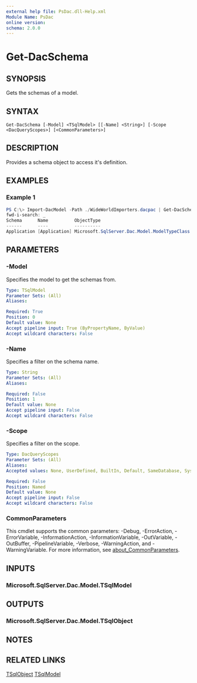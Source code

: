 ```yaml
---
external help file: PsDac.dll-Help.xml
Module Name: PsDac
online version:
schema: 2.0.0
---
```


# Get-DacSchema

## SYNOPSIS
Gets the schemas of a model.

## SYNTAX

```
Get-DacSchema [-Model] <TSqlModel> [[-Name] <String>] [-Scope <DacQueryScopes>] [<CommonParameters>]
```

## DESCRIPTION
Provides a schema object to access it's definition.

## EXAMPLES

### Example 1
```powershell
PS C:\> Import-DacModel -Path ./WideWorldImporters.dacpac | Get-DacSchema -Name 'Application'
fwd-i-search: _
Schema      Name          ObjectType
------      ----          ----------
Application [Application] Microsoft.SqlServer.Dac.Model.ModelTypeClass
```

## PARAMETERS

### -Model
Specifies the model to get the schemas from.

```yaml
Type: TSqlModel
Parameter Sets: (All)
Aliases:

Required: True
Position: 0
Default value: None
Accept pipeline input: True (ByPropertyName, ByValue)
Accept wildcard characters: False
```

### -Name
Specifies a filter on the schema name.

```yaml
Type: String
Parameter Sets: (All)
Aliases:

Required: False
Position: 1
Default value: None
Accept pipeline input: False
Accept wildcard characters: False
```

### -Scope
Specifies a filter on the scope.

```yaml
Type: DacQueryScopes
Parameter Sets: (All)
Aliases:
Accepted values: None, UserDefined, BuiltIn, Default, SameDatabase, System, All

Required: False
Position: Named
Default value: None
Accept pipeline input: False
Accept wildcard characters: False
```

### CommonParameters
This cmdlet supports the common parameters: -Debug, -ErrorAction, -ErrorVariable, -InformationAction, -InformationVariable, -OutVariable, -OutBuffer, -PipelineVariable, -Verbose, -WarningAction, and -WarningVariable. For more information, see [about_CommonParameters](http://go.microsoft.com/fwlink/?LinkID=113216).

## INPUTS

### Microsoft.SqlServer.Dac.Model.TSqlModel

## OUTPUTS

### Microsoft.SqlServer.Dac.Model.TSqlObject

## NOTES

## RELATED LINKS

[TSqlObject](https://docs.microsoft.com/en-us/dotnet/api/microsoft.sqlserver.dac.model.tsqlobject)
[TSqlModel](https://docs.microsoft.com/en-us/dotnet/api/microsoft.sqlserver.dac.model.tsqlmodel)
